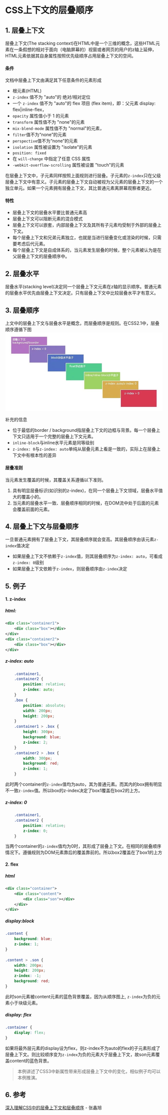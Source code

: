 # CSS上下文的层叠顺序

## 1. 层叠上下文
层叠上下文(The stacking context)在HTML中是一个三维的概念，这些HTML元素在一条假想的相对于面向（电脑屏幕的）视窗或者网页的用户的z轴上延伸，HTML元素依据其自身属性按照优先级顺序占用层叠上下文的空间。

#### 条件
文档中层叠上下文由满足其下任意条件的元素形成
- 根元素(HTML)
- `z-index` 值不为 "auto"的 绝对/相对定位
- 一个 `z-index` 值不为 "auto"的 flex 项目 (flex item)，即：父元素 display: flex|inline-flex，
- `opacity` 属性值小于 1 的元素
- `transform` 属性值不为 "none"的元素
- `mix-blend-mode` 属性值不为 "normal"的元素，
- `filter`值不为“none”的元素
- `perspective`值不为“none”的元素
- `isolation` 属性被设置为 "isolate"的元素
- `position: fixed`
- 在 `will-change` 中指定了任意 CSS 属性
- `-webkit-overflow-scrolling` 属性被设置 "touch"的元素

在层叠上下文中，子元素同样按照上面规则进行层叠。子元素的`z-index`只在父级层叠上下文中有意义。子元素的层叠上下文自动被视为父元素的层叠上下文的一个独立单元。如果一个元素拥有层叠上下文，其比普通元素离屏幕观察者更近。

#### 特性
- 层叠上下文的层叠水平要比普通元素高
- 层叠上下文可以阻断元素的混合模式
- 层叠上下文可以嵌套，内部层叠上下文及其所有子元素均受制于外部的层叠上下文。
- 每个层叠上下文和兄弟元素独立，也就是当进行层叠变化或渲染的时候，只需要考虑后代元素。
- 每个层叠上下文是自成体系的，当元素发生层叠的时候，整个元素被认为是在父层叠上下文的层叠顺序中。

## 2. 层叠水平
层叠水平(stacking level)决定同一个层叠上下文元素在z轴的显示顺序。普通元素的层叠水平优先由层叠上下文决定。只有层叠上下文中比较层叠水平才有意义。

## 3. 层叠顺序
上文中的层叠上下文与层叠水平是概念，而层叠顺序是规则。在CSS2.1中，层叠顺序遵循下图
![avatar](./1.png)

补充的信息
- 位于最低的border / background指层叠上下文的边框与背景。每一个层叠上下文只适用于一个完整的层叠上下文元素。
- `inline-block`与inline水平元素是同等级别
- `z-index: 0`与`z-index: auto`单纯从层叠元素上看是一致的，实际上在层叠上下文中有根本性的差异

#### 层叠准则
当元素发生覆盖的时候，其覆盖关系遵循以下准则。
1. 具有明显层叠标识(如识别的z-index)，在同一个层叠上下文领域，层叠水平值大的覆盖小的。
2. 当元素的层叠水平一致、层叠顺序相同的时候，在DOM流中处于后面的元素会覆盖前面的元素。

## 4. 层叠上下文与层叠顺序
一旦普通元素拥有了层叠上下文，其层叠顺序就会变高。其层叠顺序由该元素`z-index`值决定
- 如果层叠上下文不依赖于`z-index`值，则其层叠顺序为`z-index: auto`，可看成`z-index: 0`级别
- 如果层叠上下文依赖于`z-index`，则层叠顺序由`z-index`决定

## 5. 例子
#### 1. z-index
##### html: 
```xml
<div class="container1">
    <div class="box"></div>
</div>
<div class="container2">
    <div class="box"></div>
</div>
```

##### z-index: auto 
```css
    .container1,
    .container2 {
        position: relative;
        z-index: auto;
    }
    .box {
        position: absolute;
        width: 200px;
        height: 200px;
    }
    .container1 > .box {
        height: 300px;
        background: blue;
        z-index: 2;
    }
    .container2 > .box {
        width: 300px;
        background: red;
        z-index: 1;
    }
```

此时两个container的`z-index`值均为auto，其为普通元素。而其内的box拥有明显不一致`z-index`值。所以box的z-index决定了box1覆盖在box2的上方。

##### z-index: 0 
```css
    .container1,
    .container2 {
        position: relative;
        z-index: 0;
    }
```

当两个container的`z-index`值均为0时，其形成了层叠上下文。在相同的层叠顺序情况下。遵循规则为DOM元素靠后的覆盖靠前的。所以box2覆盖在了box1的上方

#### 2. flex
##### html
```xml
<div class="container">
    <div class="content">
        <div class="son"></div>
    </div>
</div>
```

##### display:block
```css
.content {
    background: blue;
    z-index: 1;
}

.content > .son {
    width: 200px;
    height: 200px;
    z-index: -1;
    background: red;
}
```

此时son元素被content元素的蓝色背景覆盖，因为从顺序图上, `z-index`为负的元素小于块级元素。

##### display: flex
```css
.container {
    display: flex;
}
```
如果将最外层元素的display设为flex，则z-index不为auto的flex的子元素形成了层叠上下文。则比较顺序变为`z-index`为负的元素大于层叠上下文，故son元素覆盖content的蓝色背景。

> 本例讲述了CSS3中新属性带来形成层叠上下文中的变化，相似例子均可以本例推演。

## 6. 参考

[深入理解CSS中的层叠上下文和层叠顺序](https://www.zhangxinxu.com/wordpress/2016/01/understand-css-stacking-context-order-z-index/) - 张鑫旭